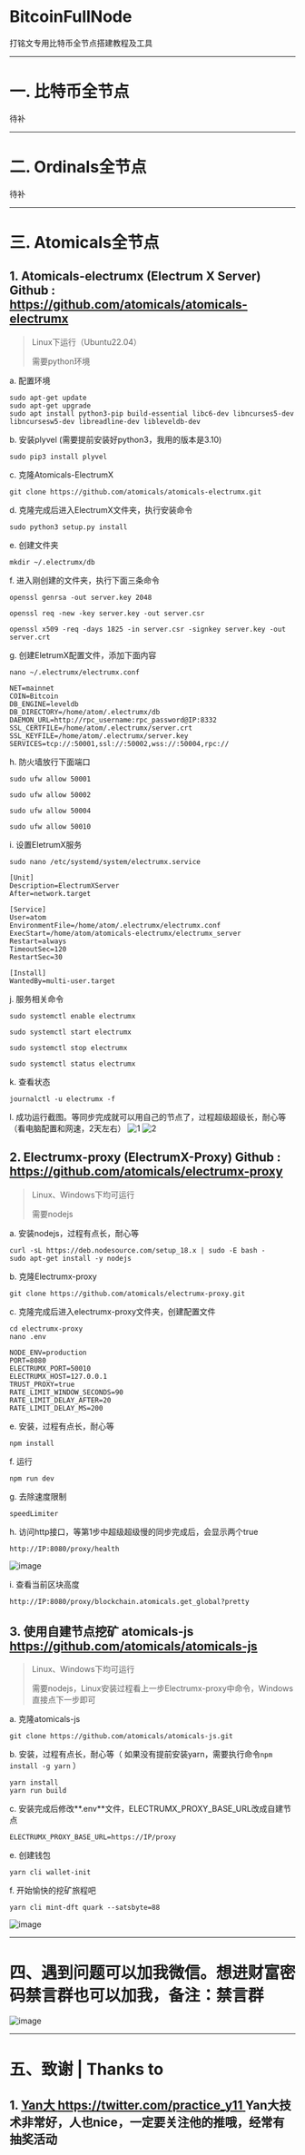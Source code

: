 # BitcoinFullNode

打铭文专用比特币全节点搭建教程及工具

---

# 一. 比特币全节点

待补

---

# 二. Ordinals全节点

待补

---

# 三. Atomicals全节点
## 1. Atomicals-electrumx (Electrum X Server) Github : https://github.com/atomicals/atomicals-electrumx
>Linux下运行（Ubuntu22.04）
>
>需要python环境

a. 配置环境
```
sudo apt-get update
sudo apt-get upgrade
sudo apt install python3-pip build-essential libc6-dev libncurses5-dev libncursesw5-dev libreadline-dev libleveldb-dev
```
   
b. 安装plyvel (需要提前安装好python3，我用的版本是3.10)
```
sudo pip3 install plyvel
``` 

c. 克隆Atomicals-ElectrumX
```
git clone https://github.com/atomicals/atomicals-electrumx.git
```

d. 克隆完成后进入ElectrumX文件夹，执行安装命令
```
sudo python3 setup.py install
```

e. 创建文件夹
```
mkdir ~/.electrumx/db
```

f. 进入刚创建的文件夹，执行下面三条命令
```
openssl genrsa -out server.key 2048

openssl req -new -key server.key -out server.csr

openssl x509 -req -days 1825 -in server.csr -signkey server.key -out server.crt
```

g. 创建EletrumX配置文件，添加下面内容
```
nano ~/.electrumx/electrumx.conf

NET=mainnet
COIN=Bitcoin
DB_ENGINE=leveldb
DB_DIRECTORY=/home/atom/.electrumx/db
DAEMON_URL=http://rpc_username:rpc_password@IP:8332
SSL_CERTFILE=/home/atom/.electrumx/server.crt
SSL_KEYFILE=/home/atom/.electrumx/server.key
SERVICES=tcp://:50001,ssl://:50002,wss://:50004,rpc://
```

h. 防火墙放行下面端口
```
sudo ufw allow 50001

sudo ufw allow 50002
   
sudo ufw allow 50004

sudo ufw allow 50010
```

i. 设置EletrumX服务
```
sudo nano /etc/systemd/system/electrumx.service

[Unit]
Description=ElectrumXServer
After=network.target

[Service]
User=atom
EnvironmentFile=/home/atom/.electrumx/electrumx.conf
ExecStart=/home/atom/atomicals-electrumx/electrumx_server
Restart=always
TimeoutSec=120
RestartSec=30

[Install]
WantedBy=multi-user.target
```

j. 服务相关命令
```
sudo systemctl enable electrumx

sudo systemctl start electrumx

sudo systemctl stop electrumx

sudo systemctl status electrumx
```

k. 查看状态
```
journalctl -u electrumx -f
```

l. 成功运行截图。等同步完成就可以用自己的节点了，过程超级超级长，耐心等（看电脑配置和网速，2天左右）
![1](https://github.com/vjingbi/BitcoinFullNode/assets/41134585/56ebc20e-38e4-4e8e-8771-c49ec748c423)
![2](https://github.com/vjingbi/BitcoinFullNode/assets/41134585/10c07ec4-e842-484a-bec4-2d9c4e686d7c)



## 2. Electrumx-proxy (ElectrumX-Proxy)  Github : https://github.com/atomicals/electrumx-proxy

>Linux、Windows下均可运行
>
>需要nodejs

a. 安装nodejs，过程有点长，耐心等
```
curl -sL https://deb.nodesource.com/setup_18.x | sudo -E bash -
sudo apt-get install -y nodejs
```

b. 克隆Electrumx-proxy
```
git clone https://github.com/atomicals/electrumx-proxy.git
```

c. 克隆完成后进入electrumx-proxy文件夹，创建配置文件
```
cd electrumx-proxy
nano .env

NODE_ENV=production
PORT=8080
ELECTRUMX_PORT=50010
ELECTRUMX_HOST=127.0.0.1
TRUST_PROXY=true
RATE_LIMIT_WINDOW_SECONDS=90
RATE_LIMIT_DELAY_AFTER=20
RATE_LIMIT_DELAY_MS=200
```

e. 安装，过程有点长，耐心等
```
npm install
```

f. 运行
```
npm run dev
```

g. 去除速度限制
```
speedLimiter
```

h. 访问http接口，等第1步中超级超级慢的同步完成后，会显示两个true
```
http://IP:8080/proxy/health
```
![image](https://github.com/vjingbi/BitcoinFullNode/assets/41134585/02b6cfb6-a35a-4155-89f8-fbaac480f4ab)

i. 查看当前区块高度
```
http://IP:8080/proxy/blockchain.atomicals.get_global?pretty
```

## 3. 使用自建节点挖矿 atomicals-js https://github.com/atomicals/atomicals-js

>Linux、Windows下均可运行
>
>需要nodejs，Linux安装过程看上一步Electrumx-proxy中命令，Windows直接点下一步即可

a. 克隆atomicals-js
```
git clone https://github.com/atomicals/atomicals-js.git
```

b. 安装，过程有点长，耐心等（ 如果没有提前安装yarn，需要执行命令`npm install -g yarn` ）
```
yarn install
yarn run build
```

c. 安装完成后修改**.env**文件，ELECTRUMX_PROXY_BASE_URL改成自建节点
```
ELECTRUMX_PROXY_BASE_URL=https://IP/proxy
```

e. 创建钱包
```
yarn cli wallet-init
```

f. 开始愉快的挖矿旅程吧
```
yarn cli mint-dft quark --satsbyte=88
```
![image](https://github.com/vjingbi/BitcoinFullNode/assets/41134585/101c5a6c-7bbd-491a-af81-5776dda9ef33)

---

# 四、遇到问题可以加我微信。想进财富密码禁言群也可以加我，备注：禁言群

![image](https://github.com/vjingbi/BitcoinFullNode/assets/41134585/5eeca48c-0986-4bbb-97fc-4ded15fad374)

---

# 五、致谢 | Thanks to

## 1. [Yan大 https://twitter.com/practice_y11 ](https://twitter.com/practice_y11) Yan大技术非常好，人也nice，一定要关注他的推哦，经常有抽奖活动

